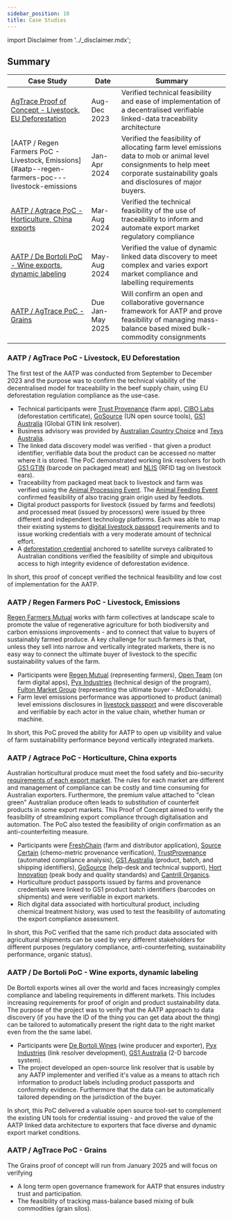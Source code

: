 ```yaml
---
sidebar_position: 10
title: Case Studies
---
```


import Disclaimer from '../\_disclaimer.mdx';

<Disclaimer />

## Summary

|Case Study|Date|Summary|
|--|--|--|
|[AgTrace Proof of Concept - Livestock, EU Deforestation](#aatp--agtrace-poc---livestock-eu-deforestation)|Aug-Dec 2023|Verified technical feasibility and ease of implementation of a decentralised verifiable linked-data traceability architecture|
|[AATP / Regen Farmers PoC - Livestock, Emissions](#aatp--regen-farmers-poc---livestock-emissions |Jan-Apr 2024  | Verified the feasibility of allocating farm level emissions data to mob or animal level consignments to help meet corporate sustainability goals and disclosures of major buyers.|
|[AATP / Agtrace PoC - Horticulture, China exports](#aatp--agtrace-poc---horticulture-china-exports)|Mar-Aug 2024 |Verified the technical feasibility of the use of traceability to inform and automate export market regulatory compliance|
|[AATP / De Bortoli PoC - Wine exports, dynamic labeling](#aatp--de-bortoli-poc---wine-exports-dynamic-labeling)|May-Aug 2024|Verified the value of dynamic linked data discovery to meet complex and varies export market compliance and labelling requirements|
|[AATP / AgTrace PoC - Grains ](#aatp--agtrace-poc---grains)|Due Jan-May 2025|Will confirm an open and collaborative governance framework for AATP and prove feasibility of managing mass-balance based mixed bulk-commodity consignments|


### AATP / AgTrace PoC - Livestock, EU Deforestation

The first test of the AATP was conducted from September to December 2023 and the purpose was to confirm the technical viability of the decentralised model for traceability in the beef supply chain, using EU deforestation regulation compliance as the use-case. 

* Technical participants were [Trust Provenance](https://www.trustprovenance.com/) (farm app), [CIBO Labs](https://www.cibolabs.com.au/) (deforestation certificate), [GoSource](https://gosource.com.au/) (UN open source tools), [GS1 Australia](https://www.gs1au.org/) (Global GTIN link resolver).
* Business advisory was provided by [Australian Country Choice](https://www.accbeef.net.au/) and [Teys Australia](https://au.teysgroup.com/).
* The linked data discovery model was verified - that given a product identifier, verifiable data bout the product can be accessed no matter where it is stored. The PoC demonstrated working link resolvers for both [GS1 GTIN](../specification/Identifiers#gs1-global-trade-identification-numbers-gtin) (barcode on packaged meat) and [NLIS](../specification/Identifiers#national-livestock-identification-system-nlis) (RFID tag on livestock ears). 
* Traceability from packaged meat back to livestock and farm was verified using the [Animal Processing Event](../specification/DigitalTraceabilityEvent#animal-processing-event). The [Animal Feeding Event](../specification/DigitalTraceabilityEvent#animal-feeding-event) confirmed feasibility of also tracing grain origin used by feedlots.
* Digital product passports for livestock (issued by farms and feedlots) and processed meat (issued by processors) were issued by three different and independent technology platforms. Each was able to map their existing systems to [digital livestock passport](../specification/DigitalProductPassport#digital-livestock-passport-dlp) requirements and to issue working credentials with a very moderate amount of technical effort.
* A [deforestation credential](../specification/ConformityCredential#deforestation-credential) anchored to satellite surveys calibrated to Australian conditions verified the feasibility of simple and ubiquitous access to high integrity evidence of deforestation evidence. 

In short, this proof of concept verified the technical feasibility and low cost of implementation for the AATP.


### AATP / Regen Farmers PoC - Livestock, Emissions

[Regen Farmers Mutual](https://www.regenfarmersmutual.com/) works with farm collectives at landscape scale to promote the value of regenerative agriculture for both biodiversity and carbon emissions improvements - and to connect that value to buyers of sustainably farmed produce. A key challenge for such farmers is that, unless they sell into narrow and vertically integrated markets, there is no easy way to connect the ultimate buyer of livestock to the specific sustainability values of the farm.  

* Participants were [Regen Mutual](https://www.regenfarmersmutual.com/) (representing farmers), [Open Team](https://openteam.community/) (on farm digital apps), [Pyx Industries](https://www.pyx.io/) (technical design of the program), [Fulton Market Group](https://fmg.global/) (representing the ultimate buyer - McDonalds).
* Farm level emissions performance was apportioned to product (animal) level emissions disclosures in [livestock passport](../specification/DigitalProductPassport#digital-livestock-passport-dlp) and were discoverable and verifiable by each actor in the value chain, whether human or machine.

In short, this PoC proved the ability for AATP to open up visibility and value of farm sustainability performance beyond vertically integrated markets.

### AATP / Agtrace PoC - Horticulture, China exports

Australian horticultural produce must meet the food safety and bio-security [requirements of each export market](https://micor.agriculture.gov.au/Pages/default.aspx). The rules for each market are different and management of compliance can be costly and time consuming for Australian exporters. Furthermore, the premium value attached to "clean green" Australian produce often leads to substitution of counterfeit products in some export markets. This Proof of Concept aimed to verify the feasibility of streamlining export compliance through digitalisation and automation. The PoC also tested the feasibility of origin confirmation as an anti-counterfeiting measure. 

* Participants were [FreshChain](https://www.freshchain.com.au/) (farm and distributor application), [Source Certain](https://www.sourcecertain.com/) (chemo-metric provenance verification), [TrustProvenance](https://www.trustprovenance.com/) (automated compliance analysis), [GS1 Australia](https://www.gs1au.org/) (product, batch, and shipping identifiers), [GoSource](https://gosource.com.au/) (help-desk and technical support), [Hort Innovation](https://www.horticulture.com.au/) (peak body and quality standards) and [Cantrill Organics](https://www.cantrillorganics.com.au/).
* Horticulture product passports issued by farms and provenance credentials were linked to GS1 product batch identifiers (barcodes on shipments) and were verifiable in export markets.
* Rich digital data associated with horticultural product, including chemical treatment history, was used to test the feasibility of automating the export compliance assessment. 

In short, this PoC verified that the same rich product data associated with agricultural shipments can be used by very different stakeholders for different purposes (regulatory compliance, anti-counterfeiting, sustainability performance, organic status).


### AATP / De Bortoli PoC - Wine exports, dynamic labeling

De Bortoli exports wines all over the world and faces increasingly complex compliance and labeling requirements in different markets. This includes increasing requirements for proof of origin and product sustainability data. The purpose of the project was to verify that the AATP approach to data discovery (if you have the ID of the thing you can get data about the thing) can be tailored to automatically present the right data to the right market even from the the same label.

* Participants were [De Bortoli Wines](https://www.debortoli.com.au/) (wine producer and exporter), [Pyx Industries](https://www.pyx.io/) (link resolver development), [GS1 Australia](https://www.gs1au.org/) (2-D barcode system).
* The project developed an open-source link resolver that is usable by any AATP implementer and verified it's value as a means to attach rich information to product labels including product passports and conformity evidence.  Furthermore that the data can be automatically tailored depending on the jurisdiction of the buyer.

In short, this PoC delivered a valuable open source tool-set to complement the existing UN tools for credential issuing - and proved the value of the AATP linked data architecture to exporters that face diverse and dynamic export market conditions.


### AATP / AgTrace PoC - Grains 

The Grains proof of concept will run from January 2025 and will focus on verifying

* A long term open governance framework for AATP that ensures industry trust and participation.
* The feasibility of tracking mass-balance based mixing of bulk commodities (grain silos).
